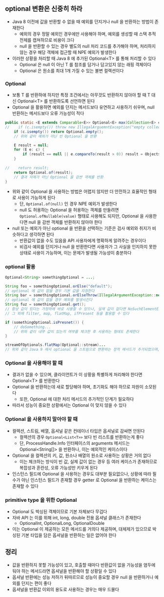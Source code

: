 ## optional 변환은 신중히 하라

* Java 8 이전에 값을 반환할 수 없을 때 예외를 던지거나 null 을 반환하는 방법이 존재한다
    * 예외의 경우 정말 예외인 경우에만 사용해야 하며, 예외를 생성할 때 스택 추적 전체를 캡쳐하므로 비용이 크다
    * null 을 반환할 수 있는 경우 별도의 null 처리 코드를 추가해야 하며, 처리하지 않는 경우 해당 객체에 접근할 때 NPE 예외가 발생한다
* 이러한 상황을 처리할 때 Java 8 에 추가된 Optional\<T> 를 통해 처리할 수 있다
    * Optional 은 null 이 아닌 T 를 참조를 담거나 담고있지 않는 래핑 객체이다
    * Optional 은 원소를 최대 1개 가질 수 있는 불변 컬렉션이다
    
### Optional

* 보통 T 를 반환하애 하지만 특정 조건에서는 아무것도 반환하지 않아야 할 때 T 대신 Optional\<T> 를 반환하도록 선언하면 된다
* Optional 을 활용하면 예외를 던지는 메서드보다 유연하고 사용하기 쉬우며, null 반환하는 메서드보다 오류 가능성이 적다

```java
public static <E extends Comparable<E>> Optional<E> max(Collection<E> c) {
//    if (c.isempty()) throw new IllegalArguemntException("empty collection");
    if (c.isempty()) return Optional.empty();
    // 위와 같이 예외가 아닌 빈 Optional 을 반환

    E result = null;
    for (E e: c) {
        if (result == null || e.compareTo(result > 0)) result = Objects.requireNonNull(e);
    }
    
//    return result;
    return Optional.of(result);
    // 결과 자체가 아닌 Optional 을 감싼 객체를 반환
}
```

* 위와 같이 Optional 을 사용하는 방법은 어렵지 않지만 더 안전하고 효율적인 형태로 사용이 가능하게 된다
    * 단, `Optional.of(null)` 인 경우 NPE 예외가 발생한다
    * null 도 허용하는 Optional 을 허용하는 객체를 만들려면 `Optional.ofNullable(value)` 형태로 사용해도 되지만, Optional 을 사용한다면 null 을 감싼 객체를 반환하지 않아야 한다
* null 또는 예외가 아닌 optional 을 반환을 선택하는 기준은 검사 예외와 취지가 비슷하다고 생각하면 된다
    * 반환값이 없을 수도 있음을 API 사용자에게 명확하게 알려주는 경우이다
    * 비검사 예외를 던지거나 null 을 반환한다면 사용자가 그 사실을 인지하지 못한 상태로 사용이 가능하며, 이는 문제가 발생될 가능성이 충분하다
    
### optional 활용

```java
Optional<String> somethingOptional = ...;

String foo = somethingOptional.orElse("default");
// optional 에 값이 없을 경우 기본 값을 지정한다
String bar = somethingOptional.orElseThrow(IllegalArgumentException::new);
// optional 에 값이 없을 경우 예외를 발생시킨다
String fuz = somethingOptional.get();
// 항상 값이 있다는 가정하에 바로 사용할 수 있으나, 실제 값이 없다면 NoSuchElementException 예외가 발생한다
// 그 외에 filter, map, flatMap, ifPresent 등을 활용할 수 있다

if (somethingOptional.isPresnet()) {
    // doSomething...
    // 위와 같이 내부 값이 있는지 여부를 체크한 후 사용하는 형태도 존재한다
}

streamOfOptionals.flatMap(Optional::stream)...
// 위와 같이 Java 9 에서 optional 을 스트림으로 변환하는 정적 메서드가 추가되었으며, 이를 이용하여 스트림을 사용할 수 있다
```

### Optional 을 사용해야 할 때

* 결과가 없을 수 있으며, 클라이언트가 이 상황을 특별하게 처리해야 한다면 Optional\<T> 를 반환한다
* Optional 을 반환하는데 새로 할당해야 하며, 초기화도 해야 하므로 자원이 소모된다
    * 또한, Optional 에 대한 처리 메서드의 추가적인 단계가 필요하다
* 따라서 성능이 중요한 상황에서는 Optional 이 맞지 않을 수 있다

### Optional 을 사용하지 말아야 할 때

* 컬렉션, 스트림, 배열, 옵셔널 같은 컨테이너 타입은 옵셔널로 감싸면 안된다
    * 컬렉션의 경우 `Optional<List<T>>` 보다 빈 리스트를 반환하는게 좋다
    * 단, ProcessHandle.Info 인터페이스의 arguments 메서드는 Optional\<String[]> 을 반환하나, 이는 예외적인 케이스이다
* Optional 을 컬렉션의 키, 값, 원소나 배열의 원소로 사용하는 상황은 거의 없다
    * 이는 체크하는 방식이 빈 값, 실제 값이 없는 경우 등 여러 케이스가 존재하므로 복잡성과 혼란성, 오류 가능성만 키우게 된다
* 인스턴스 필드에 Optional 을 사용하는 경우도 대부분 필요없으나, 상황에 따라 필수가 아닌 인스턴스 필드가 존재할 경우 getter 로 Optional 을 반환하는 케이스는 존재할 수 있다

### primitive type 을 위한 Optional

* Optional 도 박싱된 객체이므로 기본 자체보다 무겁다
* 자바 API 는 이를 위해 int, long, double 전용 옵셔널 클래스가 존재한다
    * OptionalInt, OptionalLong, OptionalDouble
* 이는 Optional 이 제공하는 모든 메서드를 거의다 제공하며, 대체제가 있으므로 박싱된 기본 타입을 담은 옵셔널을 반환하는 일은 없어야 한다

## 정리

* 값을 반환하지 못할 가능성이 있고, 호출할 때마다 반환값이 없을 가능성을 염두에 둬야 하는 메서드라면 옵셔널을 반환해야 할 상황일 수 있다
* 옵셔널 반환에는 성능 저하가 뒤따르므로 성능이 중요할 경우 null 을 반환하거나 예외를 던지는 편이 좋다
* 옵셔널을 반환값 이외의 용도로 사용하는 경우는 매우 드물다
